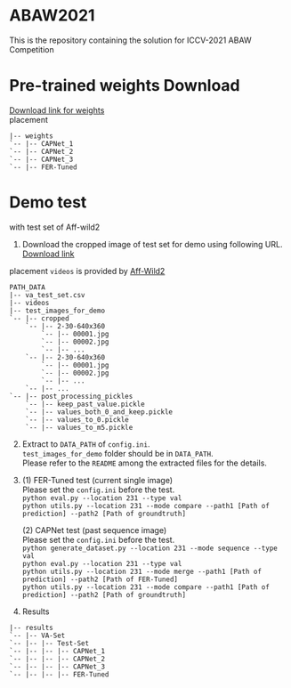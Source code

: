 # ABAW2021
This is the repository containing the solution for ICCV-2021 ABAW Competition

# Pre-trained weights Download
[Download link for weights](https://www.dropbox.com/sh/u6w2yx8p36eggfc/AACxgZ72RHA6zIdywN83mBxea?dl=0)  
placement
```
|-- weights
`-- |-- CAPNet_1
`-- |-- CAPNet_2
`-- |-- CAPNet_3
`-- |-- FER-Tuned
```

# Demo test
with test set of Aff-wild2

1. Download the cropped image of test set for demo using following URL.  
[Download link](https://drive.google.com/file/d/1Uu9DlWQRFoRBHVfY3IhKrt5zmbBU11CK/view?usp=sharing)

placement
`videos` is provided by [Aff-Wild2](https://ibug.doc.ic.ac.uk/resources/aff-wild2/)
```
PATH_DATA
|-- va_test_set.csv
|-- videos
|-- test_images_for_demo
`-- |-- cropped
    `-- |-- 2-30-640x360
        `-- |-- 00001.jpg
        `-- |-- 00002.jpg
        `-- |-- ...
    `-- |-- 2-30-640x360
        `-- |-- 00001.jpg
        `-- |-- 00002.jpg
        `-- |-- ...
    `-- |-- ...
`-- |-- post_processing_pickles
    `-- |-- keep_past_value.pickle
    `-- |-- values_both_0_and_keep.pickle
    `-- |-- values_to_0.pickle
    `-- |-- values_to_m5.pickle
```

2. Extract to `DATA_PATH` of `config.ini`.  
`test_images_for_demo` folder should be in `DATA_PATH`.  
Please refer to the `README` among the extracted files for the details.

3.
    (1) FER-Tuned test (current single image)  
    Please set the `config.ini` before the test.  
    ```python eval.py --location 231 --type val```  
    ```python utils.py --location 231 --mode compare --path1 [Path of prediction] --path2 [Path of groundtruth]```  

    (2) CAPNet test (past sequence image)  
    Please set the `config.ini` before the test.  
    ```python generate_dataset.py --location 231 --mode sequence --type val```  
    ```python eval.py --location 231 --type val```  
    ```python utils.py --location 231 --mode merge --path1 [Path of prediction] --path2 [Path of FER-Tuned]```   
    ```python utils.py --location 231 --mode compare --path1 [Path of prediction] --path2 [Path of groundtruth]```
    
4. Results 
```
|-- results
`-- |-- VA-Set
`-- |-- |-- Test-Set
`-- |-- |-- |-- CAPNet_1
`-- |-- |-- |-- CAPNet_2
`-- |-- |-- |-- CAPNet_3
`-- |-- |-- |-- FER-Tuned
```